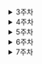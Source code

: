 <details>
  <summary>3주차</summary>
  
## 01월 06일
- [문자열 밀기 - level0](https://school.programmers.co.kr/learn/courses/30/lessons/120921) - **프로그래머스 (Programmers)**
- [주사위 게임3 - level0](https://school.programmers.co.kr/learn/courses/30/lessons/181916) - **프로그래머스 (Programmers)**
- [전국 대회 선발 고사 - level0](https://school.programmers.co.kr/learn/courses/30/lessons/181851) - **프로그래머스 (Programmers)**
## 01월 07일
- [다음에 올 숫자 - level0](https://school.programmers.co.kr/learn/courses/30/lessons/120924) - **프로그래머스 (Programmers)**
- [유한소수 판별하기 - level0](https://school.programmers.co.kr/learn/courses/30/lessons/120878) - **프로그래머스 (Programmers)**
- [저주의 숫자 3 - level0](https://school.programmers.co.kr/learn/courses/30/lessons/120871) - **프로그래머스 (Programmers)**
## 01월 08일
- [최빈값 구하기 - level0](https://school.programmers.co.kr/learn/courses/30/lessons/120812) - **프로그래머스 (Programmers)**
- [OX퀴즈 - level0](https://school.programmers.co.kr/learn/courses/30/lessons/120907) - **프로그래머스 (Programmers)**
- [특이한 정렬 - level0](https://school.programmers.co.kr/learn/courses/30/lessons/120880) - **프로그래머스 (Programmers)**
## 01월 09일
- [정수를 나선형으로 배치하기 - level0](https://school.programmers.co.kr/learn/courses/30/lessons/181832) - **프로그래머스 (Programmers)**
- [다항식 더하기 - level0](https://school.programmers.co.kr/learn/courses/30/lessons/120863) - **프로그래머스 (Programmers)**
- [등수 매기기 - level0](https://school.programmers.co.kr/learn/courses/30/lessons/120882) - **프로그래머스 (Programmers)**
## 01월 10일
- [추억 점수 - level1](https://school.programmers.co.kr/learn/courses/30/lessons/176963) - **프로그래머스 (Programmers)**
</details>
<details>
  <summary>4주차</summary>
  
## 01월 13일
- [옹알이(1) - level0](https://school.programmers.co.kr/learn/courses/30/lessons/120956) - **프로그래머스 (Programmers)**
## 01월 14일
- [완벽하지 못한 선수 - level1](https://school.programmers.co.kr/learn/courses/30/lessons/42576) - **프로그래머스 (Programmers)**
## 01월 15일
- [포켓몬 - level1](https://school.programmers.co.kr/learn/courses/30/lessons/1845) - **프로그래머스 (Programmers)**
## 01월 16일
- [k번째수 - level1](https://school.programmers.co.kr/learn/courses/30/lessons/42748) - **프로그래머스 (Programmers)**
## 01월 17일
- [의상 - level2](https://school.programmers.co.kr/learn/courses/30/lessons/42578) - **프로그래머스 (Programmers)**
</details>

<details>
  <summary>5주차</summary>

## 01월 20일
- [최소직사각형 - level1](https://school.programmers.co.kr/learn/courses/30/lessons/86491) - **프로그래머스 (Programmers)**
## 01월 21일
- [모의고사 - level1](https://school.programmers.co.kr/learn/courses/30/lessons/42840) - **프로그래머스 (Programmers)**
## 01월 22일
- [카펫 - level2](https://school.programmers.co.kr/learn/courses/30/lessons/42842) - **프로그래머스 (Programmers)**
## 01월 23일
- [문자열을 정수로 바꾸기 - level1](https://school.programmers.co.kr/learn/courses/30/lessons/12925) - **프로그래머스 (Programmers)**
## 01월 24일
- [k번째수 - level1](https://school.programmers.co.kr/learn/courses/30/lessons/42748) - **프로그래머스 (Programmers)**
</details>

<details>
  <summary>6주차</summary>

## 01월 27일
- [10807번 (개수 세기) - bronze5](https://www.acmicpc.net/problem/10807) - **백준 (Baekjoon)**
- [10871번 (X보다 작은 수) - bronze2](https://www.acmicpc.net/problem/10871) - **백준 (Baekjoon)**
## 01월 28일
- [2675번 (문자열 반복) - bronze2](https://www.acmicpc.net/problem/2675) - **백준 (Baekjoon)**
- [2562번 (최댓값) - bronze3](https://www.acmicpc.net/problem/2562) - **백준 (Baekjoon)**
## 01월 29일
- [10810번 (공 넣기) - bronze3](https://www.acmicpc.net/problem/10810) - **백준 (Baekjoon)**
- [10813번 (공 바꾸기) - bronze2](https://www.acmicpc.net/problem/10813) - **백준 (Baekjoon)**
## 01월 30일
- [5565번 (영수증) - bronze3](https://www.acmicpc.net/problem/5565) - **백준 (Baekjoon)**
- [5618번 (공약수) - bronze2](https://www.acmicpc.net/problem/5618) - **백준 (Baekjoon)**
## 01월 31일
- [11943번 (파일 옮기기) - bronze4](https://www.acmicpc.net/problem/11943) - **백준 (Baekjoon)**
- [2525번 (오븐 시계) - bronze3](https://www.acmicpc.net/problem/2525) - **백준 (Baekjoon)**
</details>

<details>
  <summary>7주차</summary>

## 02월 03일

## 02월 04일

## 02월 05일

## 02월 06일

## 02월 07일


</details>

